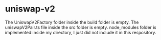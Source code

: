 # uniswap-v2

The UniswapV2Factory folder inside the build folder is empty. The uniswapV2Pair.ts file inside the src folder is empty. node_modules folder is implemented inside my directory, I just did not include it in this respository.
